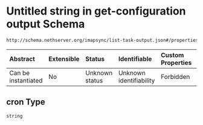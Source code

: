 # Untitled string in get-configuration output Schema

```txt
http://schema.nethserver.org/imapsync/list-task-output.json#/properties/user_properties/items/properties/cron
```



| Abstract            | Extensible | Status         | Identifiable            | Custom Properties | Additional Properties | Access Restrictions | Defined In                                                                       |
| :------------------ | :--------- | :------------- | :---------------------- | :---------------- | :-------------------- | :------------------ | :------------------------------------------------------------------------------- |
| Can be instantiated | No         | Unknown status | Unknown identifiability | Forbidden         | Allowed               | none                | [list-task-output.json\*](imapsync/list-task-output.json "open original schema") |

## cron Type

`string`
